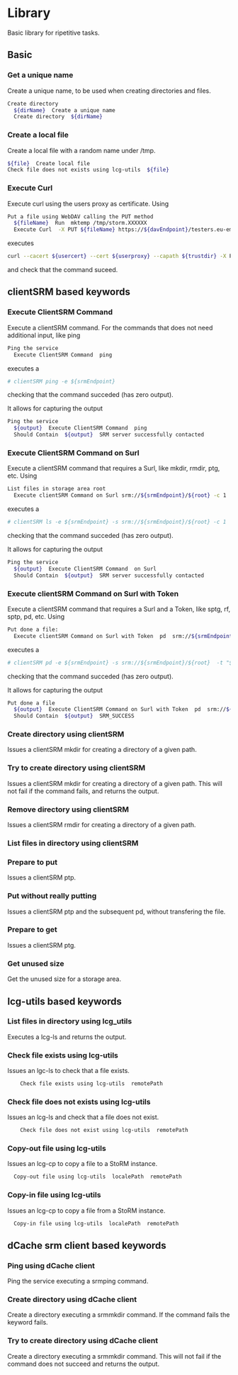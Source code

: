 # Library

Basic library for ripetitive tasks.

## Basic

### Get a unique name

Create a unique name, to be used when creating directories and files.

```bash
Create directory
  ${dirName}  Create a unique name
  Create directory  ${dirName}
```

### Create a local file

Create a local file with a random name under /tmp.

```bash
${file}  Create local file
Check file does not exists using lcg-utils  ${file}
```

### Execute Curl

Execute curl using the users proxy as certificate. Using

```bash
Put a file using WebDAV calling the PUT method
  ${fileName}  Run  mktemp /tmp/storm.XXXXXX
  Execute Curl  -X PUT ${fileName} https://${davEndpoint}/testers.eu-emi.eu/${fileName}
```

executes

```bash
curl --cacert ${usercert} --cert ${userproxy} --capath ${trustdir} -X PUT ${fileName} https://${davEndpoint}/testers.eu-emi.eu/${fileName}
```

and check that the command suceed.

## clientSRM based keywords

### Execute ClientSRM Command

Execute a clientSRM command. For the commands that does not need additional input, like ping

```bash
Ping the service
  Execute ClientSRM Command  ping
```
executes a

```bash
# clientSRM ping -e ${srmEndpoint}
```

checking that the command succeded (has zero output).

It allows for capturing the output

```bash
Ping the service
  ${output}  Execute ClientSRM Command  ping
  Should Contain  ${output}  SRM server successfully contacted
```

### Execute ClientSRM Command on Surl

Execute a clientSRM command that requires a Surl, like mkdir, rmdir, ptg, etc. Using

```bash
List files in storage area root
  Execute clientSRM Command on Surl srm://${srmEndpoint}/${root} -c 1
```

executes a

```bash
# clientSRM ls -e ${srmEndpoint} -s srm://${srmEndpoint}/${root} -c 1
```

checking that the command succeded (has zero output).

It allows for capturing the output

```bash
Ping the service
  ${output}  Execute ClientSRM Command  on Surl
  Should Contain  ${output}  SRM server successfully contacted
```

### Execute clientSRM Command on Surl with Token

Execute a clientSRM command that requires a Surl and a Token, like sptg, rf, sptp, pd, etc. Using

```bash
Put done a file:
  Execute clientSRM Command on Surl with Token  pd  srm://${srmEndpoint}/${root}  ${token}
```

executes a

```bash
# clientSRM pd -e ${srmEndpoint} -s srm://${srmEndpoint}/${root}  -t "${token}"
```

checking that the command succeded (has zero output).

It allows for capturing the output

```bash
Put done a file
  ${output}  Execute ClientSRM Command on Surl with Token  pd  srm://${srmEndpoint}/${root}  ${token}
  Should Contain  ${output}  SRM_SUCCESS
```

### Create directory using clientSRM

Issues a clientSRM mkdir for creating a directory of a given path.

### Try to create directory using clientSRM

Issues a clientSRM mkdir for creating a directory of a given path. This will not fail if the command fails, and returns the output.

### Remove directory using clientSRM

Issues a clientSRM rmdir for creating a directory of a given path.

### List files in directory using clientSRM

### Prepare to put

Issues a clientSRM ptp.

### Put without really putting

Issues a clientSRM ptp and the subsequent pd, without transfering the file.

### Prepare to get

Issues a clientSRM ptg.

### Get unused size

Get the unused size for a storage area.
  
## lcg-utils based keywords

### List files in directory using lcg_utils

Executes a lcg-ls and returns the output.

### Check file exists using lcg-utils

Issues an lgc-ls to check that a file exists.

```bash
	Check file exists using lcg-utils  remotePath
```

### Check file does not exists using lcg-utils

Issues an lcg-ls and check that a file does not exist.

```bash
	Check file does not exist using lcg-utils  remotePath
```

### Copy-out file using lcg-utils

Issues an lcg-cp to copy a file to a StoRM instance.

```bash
  Copy-out file using lcg-utils  localePath  remotePath
```

### Copy-in file using lcg-utils

Issues an lcg-cp to copy a file from a StoRM instance.

```bash
  Copy-in file using lcg-utils  localePath  remotePath
```

## dCache srm client based keywords

### Ping using dCache client

Ping the service executing a srmping command.

### Create directory using dCache client 

Create a directory executing a srmmkdir command. If the command fails the keyword fails.

### Try to create directory using dCache client

Create a directory executing a srmmkdir command. This will not fail if the command does not succeed and returns the output.

